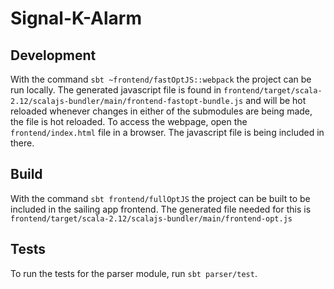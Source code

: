 # Signal-K-Alarm

## Development

With the command `sbt ~frontend/fastOptJS::webpack` the project can be run locally.
The generated javascript file is found in `frontend/target/scala-2.12/scalajs-bundler/main/frontend-fastopt-bundle.js`
and will be hot reloaded whenever changes in either of the submodules are being made, the file is hot reloaded.
To access the webpage, open the `frontend/index.html` file in a browser. The javascript file is being included in there.

## Build

With the command `sbt frontend/fullOptJS` the project can be built to be included in the sailing app frontend.
The generated file needed for this is `frontend/target/scala-2.12/scalajs-bundler/main/frontend-opt.js`

## Tests

To run the tests for the parser module, run `sbt parser/test`.
